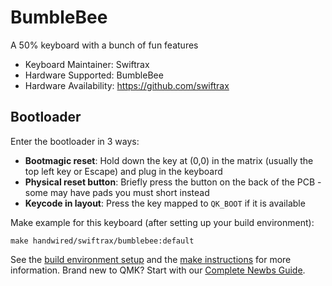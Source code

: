 # BumbleBee

A 50% keyboard with a bunch of fun features

* Keyboard Maintainer: Swiftrax
* Hardware Supported: BumbleBee
* Hardware Availability: https://github.com/swiftrax

## Bootloader

Enter the bootloader in 3 ways:

* **Bootmagic reset**: Hold down the key at (0,0) in the matrix (usually the top left key or Escape) and plug in the keyboard
* **Physical reset button**: Briefly press the button on the back of the PCB - some may have pads you must short instead
* **Keycode in layout**: Press the key mapped to `QK_BOOT` if it is available

Make example for this keyboard (after setting up your build environment):

    make handwired/swiftrax/bumblebee:default

See the [build environment setup](https://docs.qmk.fm/#/getting_started_build_tools) and the [make instructions](https://docs.qmk.fm/#/getting_started_make_guide) for more information. Brand new to QMK? Start with our [Complete Newbs Guide](https://docs.qmk.fm/#/newbs).
